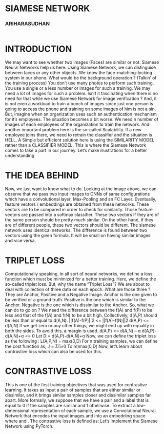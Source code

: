 <h1>SIAMESE NETWORK</h1>
<h3>ARIHARASUDHAN</h3>
<img src='https://assets.lybrate.com/q_auto:eco,f_auto,w_1200,h_720,c_fill,g_auto/imgs/product/health-wiki/bpages/Benefits-Of-Cherry.jpg' alt=''>
<h1>INTRODUCTION</h1>
<p>We may want to see whether two images (Faces) are similar or not. Siamese Neural Networks help us here. Using Siamese Network, we can distinguise between faces or any other objects. We know the face-matching-locking system in our phone. What would be the background operation ? (Talkin’ of the training process) You don’t use many photos to perform such training. You use a single or a less number or images for such a training.
We may need a lot of images for such a problem. Isn’t it fascinating when there is no need for that while we use Siamese Network for image verification ? And, it is not even a workload to train a bunch of images since just one person is going to access the phone and training on some images of him is not a sin. But, imagine when an organization uses such an authentication mechanism for it’s employees. The situation becomes a bit worse.
We need n number of images of each employees of the organization to train the network. And another important problem here is the so-called Scalability. If a new employee joins there, we need to retrain the classifier and the situation is HELL. A Simple but efficient solution here is using the SIMILARITY MODEL rather than a CLASSIFIER MODEL. This is where the Siamese Network comes to take a part in our journey.
Let’s make illustrations for a better understanding.<p>

<h1>THE IDEA BEHIND</h1>
<p>Now, we just want to know what to do.
Looking at the image above, we can observe that we pass two input images to CNNs of same configurations which have a convolutional layer, Max-Pooling and an FC Layer. Eventually,  feature vectors / embeddings are obtained from these networks. These vectors are to be compared in order to check for similarity. Those feature vectors are passed into a softmax classifier. These two vectors if they are of the same person should be pretty much similar.
On the other hand, if they are of different people, these two vectors should be different. The siamese network uses identical networks.
The difference is found between two vectors using the given formula. It will be small on having similar images and vice versa.</p>

<h1>TRIPLET LOSS</h1>
Computationally speaking, in all sort of neural networks, we define a loss function which must be minimized for a better training. Here, we define the so-called triplet loss. But, why the name “Triplet Loss”? We are about to deal with collection of three data on each epoch. What are those three ? They are Anchor, Positive and a Negative Image. Anchor is the one given to be verified or a ground truth. 
Positive is the one which is similar to the Anchor. Negative is the one which is dissimilar to the Anchor. So, what we can do to go on ? We need the difference between the f(A) and f(P) to be less and that of the f(A) and f(N) to be a bit high. Collectively, d(A,P) should be less than or equal to d(A,N).
||f(A)-f(P)||2 <= ||f(A)-f(N)||2
d(A,P) <= d(A,N)
If we get zero or any other  things, we might end up with equality in both the sides. To avoid this, a margin is used.
d(A,P) <= d(A,N) – α
d(A,P)-d(A,N)+α <= 0
Let D = d(A,P)-d(A,N)+α
Now, we can define the triplet loss as the following :
L(A,P,N) = max(0,D)
For n training samples, we can define the cost function as,
J = Σ(i=0 To m)max(0,D)
Now, let’s learn about contrastive loss which can also be used for this.



<h1>CONTRASTIVE LOSS</h1>
This is one of the first training objectives that was used for contrastive learning. It takes as input a pair of samples that are either similar or dissimilar, and it brings similar samples closer and dissimilar samples far apart. More formally, we suppose that we have a pair  and a label  that is equal to 0 if the samples are similar and 1 otherwise. To extract a low-dimensional representation of each sample, we use a Convolutional Neural Network  that encodes the input images  and  into an embedding space where  and . The contrastive loss is defined as:
Let’s implement the Siamese Network using PyTorch.
